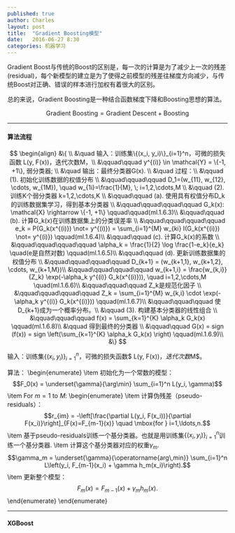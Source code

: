 ```yaml
---
published: true
author: Charles
layout: post
title:  "Gradient Boosting模型"
date:   2016-06-27 8:30
categories: 机器学习
---
```


Gradient Boost与传统的Boost的区别是，每一次的计算是为了减少上一次的残差(residual)，每个新模型的建立是为了使得之前模型的残差往梯度方向减少，与传统Boost对正确、错误的样本进行加权有着很大的区别。

总的来说，Gradient Boosting是一种结合函数梯度下降和Boosting思想的算法。

$$\text{Gradient Boosting} = \text{Gradient Descent} + \text{Boosting}$$

---

#### 算法流程



$$
\begin{align}     
&\{ \\     &\quad 输入：训练集\{(x_i, y_i)\}_{i=1}^n，可微的损失函数 L(y, F(x))，迭代次数M，\\     
&\qquad\qquad y^{(i)} \in \mathcal{Y} = \{-1, +1\}, 弱分类器; \\     
&\quad 输出：最终分类器G(x). \\     
&\quad 过程：\\     
&\qquad (1). 初始化训练数据的权值分布 \\     
&\qquad\qquad\qquad D_1=(w_{11}, w_{12}, \cdots, w_{1M}), \quad w_{1i}=\frac{1}{M}, \; i=1,2,\cdots,M \\     
&\qquad (2). 训练K个弱分类器 k=1,2,\cdots,K \\     &\qquad\qquad (a). 使用具有权值分布D_k的训练数据集学习，得到基本分类器 \\     
&\qquad\qquad\qquad\qquad G_k(x): \mathcal{X} \rightarrow \{-1, +1\} \qquad\qquad(ml.1.6.3)\\     
&\qquad\qquad (b). 计算G_k(x)在训练数据集上的分类误差率 \\     
&\qquad\qquad\qquad\qquad e_k = P(G_k(x^{(i)}) \not= y^{(i)}) = \sum_{i=1}^{M} w_{ki} I(G_k(x^{(i)}) \not= y^{(i)}) \qquad(ml.1.6.4)\\     
&\qquad\qquad (c). 计算G_k(x)的系数 \\     
&\qquad\qquad\qquad\qquad \alpha_k = \frac{1}{2} \log \frac{1-e_k}{e_k} \quad(e是自然对数) \qquad(ml.1.6.5)\\     
&\qquad\qquad (d). 更新训练数据集的权值分布 \\     &\qquad\qquad\qquad\qquad D_{k+1} = (w_{k+1,1}, w_{k+1,2}, \cdots, w_{k+1,M})\\     
&\qquad\qquad\qquad\qquad w_{k+1,i} = \frac{w_{k,i}}{Z_k} \exp(-\alpha_k y^{(i)} G_k(x^{(i)})), \quad i=1,2,\cdots,M \quad(ml.1.6.6)\\     
&\qquad\qquad\qquad Z_k是规范化因子 \\     
&\qquad\qquad\qquad\qquad Z_k = \sum_{i=1}^{M} w_{k,i} \cdot \exp(-\alpha_k y^{(i)} G_k(x^{(i)})) \qquad(ml.1.6.7)\\     
&\qquad\qquad\qquad 使D_{k+1}成为一个概率分布。\\     
&\qquad (3). 构建基本分类器的线性组合 \\     
&\qquad\qquad\qquad f(x) = \sum_{k=1}^{K} \alpha_k G_k(x) \qquad(ml.1.6.8)\\     
&\qquad 得到最终的分类器 \\     
&\qquad\qquad G(x) = sign (f(x)) = sign \left(\sum_{k=1}^{K} \alpha_k G_k(x) \right) \qquad(ml.1.6.9)\\     
&\}
$$

输入：训练集$\{(x_i, y_i)\}_{i=1}^n$，可微的损失函数$ L(y, F(x))$，迭代次数$M$。

算法：
\begin{enumerate}
  \item 初始化为一个常数的模型：
  $$F_0(x) = \underset{\gamma}{\arg\min} \sum_{i=1}^n L(y_i, \gamma)$$
  \item For $m = 1$ to $M$:
  \begin{enumerate}
    \item 计算伪残差（pseudo-residuals）：
    $$r_{im} = -\left[\frac{\partial L(y_i, F(x_i))}{\partial F(x_i)}\right]_{F(x)=F_{m-1}(x)} \quad \mbox{for } i=1,\ldots,n.$$
    \item 基于pseudo-residuals训练一个基分类器。也就是用训练集$\{(x_i, y_i)\}_{i=1}^n$训练一个基分类器.
    \item 计算这个基分类器对应的权重$\gamma_m$.
    $$\gamma_m = \underset{\gamma}{\operatorname{arg\,min}} \sum_{i=1}^n L\left(y_i, F_{m-1}(x_i) + \gamma h_m(x_i)\right).$$
    \item 更新整个模型：
    $$F_m(x) = F_{m-1}(x) + \gamma_m h_m(x).$$
  \end{enumerate}
\end{enumerate}

---

#### XGBoost


[^1]:[决策树模型组合之随机森林与GBDT](http://www.cnblogs.com/LeftNotEasy/archive/2011/03/07/random-forest-and-gbdt.html)
[^2]:[深入浅出ML之Boosting家族](http://www.52caml.com/head_first_ml/ml-chapter6-boosting-family/)

